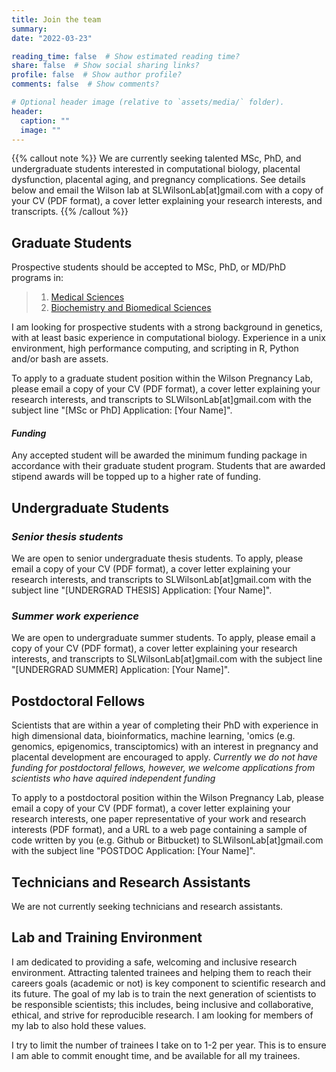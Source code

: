 ```yaml
---
title: Join the team
summary:
date: "2022-03-23"

reading_time: false  # Show estimated reading time?
share: false  # Show social sharing links?
profile: false  # Show author profile?
comments: false  # Show comments?

# Optional header image (relative to `assets/media/` folder).
header:
  caption: ""
  image: ""
---
```


{{% callout note %}}
We are currently seeking talented MSc, PhD, and undergraduate students interested in computational biology, placental dysfunction, placental aging, and pregnancy complications.
See details below and email the Wilson lab at SLWilsonLab[at]gmail.com with a copy of your CV (PDF format), a cover letter explaining your research interests, and transcripts.
{{% /callout %}}

## **Graduate Students**

Prospective students should be accepted to MSc, PhD, or MD/PhD programs in:

> 1. [Medical Sciences](https://gs.mcmaster.ca/program/medical-sciences/)
> 2. [Biochemistry and Biomedical Sciences](https://gs.mcmaster.ca/program/biochemistry-and-biomedical-sciences/)

I am looking for prospective students with a strong background in genetics, with at least basic experience in computational biology.
Experience in a unix environment, high performance computing, and scripting in R, Python and/or bash are assets. 

To apply to a graduate student position within the Wilson Pregnancy Lab, please email a copy of your CV (PDF format), a cover letter explaining your research interests, and transcripts to SLWilsonLab[at]gmail.com with the subject line "[MSc or PhD] Application: [Your Name]".

#### *Funding*

Any accepted student will be awarded the minimum funding package in accordance with their graduate student program. Students that are awarded stipend awards will be topped up to a higher rate of funding.


## **Undergraduate Students**

### *Senior thesis students*
We are open to senior undergraduate thesis students. To apply, please email a copy of your CV (PDF format), a cover letter explaining your research interests, and transcripts to SLWilsonLab[at]gmail.com with the subject line "[UNDERGRAD THESIS] Application: [Your Name]".

### *Summer work experience*
We are open to undergraduate summer students. To apply, please email a copy of your CV (PDF format), a cover letter explaining your research interests, and transcripts to SLWilsonLab[at]gmail.com with the subject line "[UNDERGRAD SUMMER] Application: [Your Name]".


## **Postdoctoral Fellows**

Scientists that are within a year of completing their PhD with experience in high dimensional data, bioinformatics, machine learning, 'omics (e.g. genomics, epigenomics, transciptomics) with an interest in pregnancy and placental development are encouraged to apply. *Currently we do not have funding for postdoctoral fellows, however, we welcome applications from scientists who have aquired independent funding*

To apply to a postdoctoral position within the Wilson Pregnancy Lab, please email a copy of your CV (PDF format), a cover letter explaining your research interests, one paper representative of your work and research interests (PDF format), and a URL to a web page containing a sample of code written by you (e.g. Github or Bitbucket) to SLWilsonLab[at]gmail.com with the subject line "POSTDOC Application: [Your Name]".


## **Technicians and Research Assistants**
We are not currently seeking technicians and research assistants.


## **Lab and Training Environment**
I am dedicated to providing a safe, welcoming and inclusive research environment. Attracting talented trainees and helping them to reach their careers goals (academic or not) is key component to scientific research and its future. The goal of my lab is to train the next generation of scientists to be responsible scientists; this includes, being inclusive and collaborative, ethical, and strive for reproducible research. I am looking for members of my lab to also hold these values. 

I try to limit the number of trainees I take on to 1-2 per year. This is to ensure I am able to commit enought time, and be available for all my trainees. 




